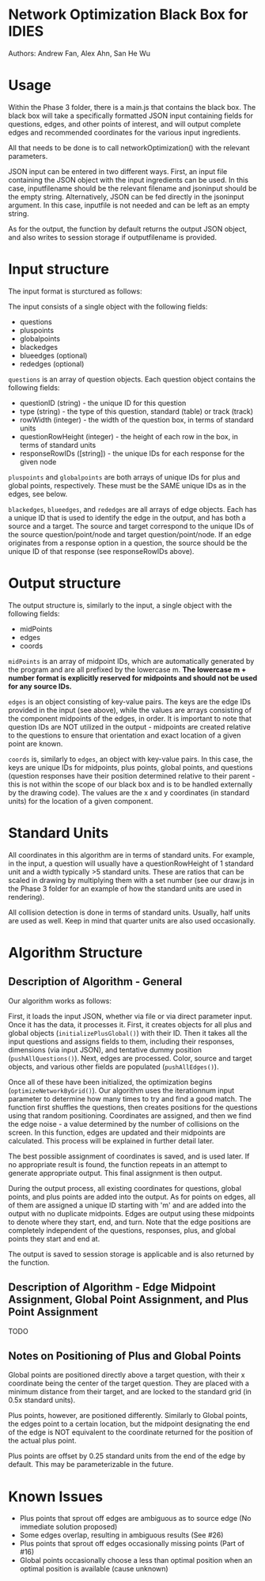 # Network Optimization Black Box for IDIES

Authors: Andrew Fan, Alex Ahn, San He Wu

# Usage

Within the Phase 3 folder, there is a main.js that contains the black box. The black box will take a specifically formatted JSON input containing fields for questions, edges, and other points of interest, and will output complete edges and recommended coordinates for the various input ingredients.

All that needs to be done is to call networkOptimization() with the relevant parameters.

JSON input can be entered in two different ways. First, an input file containing the JSON object with the input ingredients can be used. In this case, inputfilename should be the relevant filename and jsoninput should be the empty string. Alternatively, JSON can be fed directly in the jsoninput argument. In this case, inputfile is not needed and can be left as an empty string. 

As for the output, the function by default returns the output JSON object, and also writes to session storage if outputfilename is provided.

# Input structure

The input format is sturctured as follows:

The input consists of a single object with the following fields:

* questions
* pluspoints
* globalpoints
* blackedges
* blueedges (optional)
* rededges (optional)

`questions` is an array of question objects. Each question object contains the following fields:

* questionID (string) - the unique ID for this question
* type (string) - the type of this question, standard (table) or track (track)
* rowWidth (integer) - the width of the question box, in terms of standard units
* questionRowHeight (integer) - the height of each row in the box, in terms of standard units
* responseRowIDs ([string]) - the unique IDs for each response for the given node

`pluspoints` and `globalpoints` are both arrays of unique IDs for plus and global points, respectively. These must be the SAME unique IDs as in the edges, see below.

`blackedges`, `blueedges`, and `rededges` are all arrays of edge objects. Each has a unique ID that is used to identify the edge in the output, and has both a source and a target. The source and target correspond to the unique IDs of the source question/point/node and target question/point/node. If an edge originates from a response option in a question, the source should be the unique ID of that response (see responseRowIDs above).

# Output structure

The output structure is, similarly to the input, a single object with the following fields:

* midPoints
* edges
* coords

`midPoints` is an array of midpoint IDs, which are automatically generated by the program and are all prefixed by the lowercase m. <b>The lowercase m + number format is explicitly reserved for midpoints and should not be used for any source IDs.</b>

`edges` is an object consisting of key-value pairs. The keys are the edge IDs provided in the input (see above), while the values are arrays consisting of the component midpoints of the edges, in order. It is important to note that question IDs are NOT utilized in the output - midpoints are created relative to the questions to ensure that orientation and exact location of a given point are known.

`coords` is, similarly to `edges`, an object with key-value pairs. In this case, the keys are unique IDs for midpoints, plus points, global points, and questions (question responses have their position determined relative to their parent - this is not within the scope of our black box and is to be handled externally by the drawing code). The values are the x and y coordinates (in standard units) for the location of a given component.

# Standard Units

All coordinates in this algorithm are in terms of standard units. For example, in the input, a question will usually have a questionRowHeight of 1 standard unit and a width typically &gt;5 standard units. These are ratios that can be scaled in drawing by multiplying them with a set number (see our draw.js in the Phase 3 folder for an example of how the standard units are used in rendering).

All collision detection is done in terms of standard units. Usually, half units are used as well. Keep in mind that quarter units are also used occasionally.

# Algorithm Structure
## Description of Algorithm - General

Our algorithm works as follows:

First, it loads the input JSON, whether via file or via direct parameter input. Once it has the data, it processes it. First, it creates objects for all plus and global objects (`initializePlusGlobal()`) with their ID. Then it takes all the input questions and assigns fields to them, including their responses, dimensions (via input JSON), and tentative dummy position (`pushAllQuestions()`). Next, edges are processed. Color, source and target objects, and various other fields are populated (`pushAllEdges()`).

Once all of these have been initialized, the optimization begins (`optimizeNetworkByGrid()`). Our algorithm uses the iterationnum input parameter to determine how many times to try and find a good match. The function first shuffles the questions, then creates positions for the questions using that random positioning. Coordinates are assigned, and then we find the edge noise - a value determined by the number of collisions on the screen. In this function, edges are updated and their midpoints are calculated. This process will be explained in further detail later.

The best possible assignment of coordinates is saved, and is used later. If no appropriate result is found, the function repeats in an attempt to generate appropriate output. This final assignment is then output. 

During the output process, all existing coordinates for questions, global points, and plus points are added into the output. As for points on edges, all of them are assigned a unique ID starting with 'm' and are added into the output with no duplicate midpoints. Edges are output using these midpoints to denote where they start, end, and turn. Note that the edge positions are completely independent of the questions, responses, plus, and global points they start and end at.

The output is saved to session storage is applicable and is also returned by the function.

## Description of Algorithm - Edge Midpoint Assignment, Global Point Assignment, and Plus Point Assignment

TODO

## Notes on Positioning of Plus and Global Points

Global points are positioned directly above a target question, with their x coordinate being the center of the target question. They are placed with a minimum distance from their target, and are locked to the standard grid (in 0.5x standard units).

Plus points, however, are positioned differently. Similarly to Global points, the edges point to a certain location, but the midpoint designating the end of the edge is NOT equivalent to the coordinate returned for the position of the actual plus point. 

Plus points are offset by 0.25 standard units from the end of the edge by default. This may be parameterizable in the future.

# Known Issues

* Plus points that sprout off edges are ambiguous as to source edge (No immediate solution proposed)
* Some edges overlap, resulting in ambiguous results (See #26)
* Plus points that sprout off edges occasionally missing points (Part of #16)
* Global points occasionally choose a less than optimal position when an optimal position is available (cause unknown)